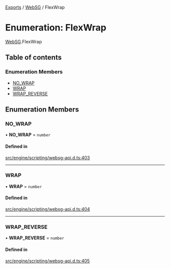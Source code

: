 [Exports](../modules.md) / [WebSG](../modules/websg) / FlexWrap

# Enumeration: FlexWrap

[WebSG](../modules/WebSG.md).FlexWrap

## Table of contents

### Enumeration Members

- [NO_WRAP](WebSG.FlexWrap.md#no_wrap)
- [WRAP](WebSG.FlexWrap.md#wrap)
- [WRAP_REVERSE](WebSG.FlexWrap.md#wrap_reverse)

## Enumeration Members

### NO_WRAP

• **NO_WRAP** = `number`

#### Defined in

[src/engine/scripting/websg-api.d.ts:403](https://github.com/matrix-org/thirdroom/blob/1005fb3d/src/engine/scripting/websg-api.d.ts#L403)

---

### WRAP

• **WRAP** = `number`

#### Defined in

[src/engine/scripting/websg-api.d.ts:404](https://github.com/matrix-org/thirdroom/blob/1005fb3d/src/engine/scripting/websg-api.d.ts#L404)

---

### WRAP_REVERSE

• **WRAP_REVERSE** = `number`

#### Defined in

[src/engine/scripting/websg-api.d.ts:405](https://github.com/matrix-org/thirdroom/blob/1005fb3d/src/engine/scripting/websg-api.d.ts#L405)
